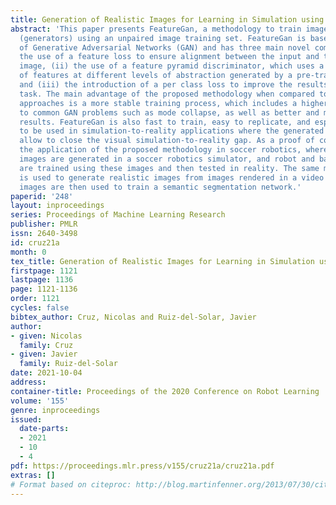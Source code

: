 ```yaml
---
title: Generation of Realistic Images for Learning in Simulation using FeatureGAN
abstract: 'This paper presents FeatureGan, a methodology to train image translators
  (generators) using an unpaired image training set. FeatureGan is based on the use
  of Generative Adversarial Networks (GAN) and has three main novel components: (i)
  the use of a feature loss to ensure alignment between the input and the generated
  image, (ii) the use of a feature pyramid discriminator, which uses a tensor composed
  of features at different levels of abstraction generated by a pre-trained network,
  and (iii) the introduction of a per class loss to improve the results in the simulation-to-reality
  task. The main advantage of the proposed methodology when compared to classical
  approaches is a more stable training process, which includes a higher resilience
  to common GAN problems such as mode collapse, as well as better and more consistent
  results. FeatureGan is also fast to train, easy to replicate, and especially suited
  to be used in simulation-to-reality applications where the generated realistic images
  allow to close the visual simulation-to-reality gap. As a proof of concept, we show
  the application of the proposed methodology in soccer robotics, where realistic
  images are generated in a soccer robotics simulator, and robot and ball detectors
  are trained using these images and then tested in reality. The same methodology
  is used to generate realistic images from images rendered in a video game. The realistic
  images are then used to train a semantic segmentation network.'
paperid: '248'
layout: inproceedings
series: Proceedings of Machine Learning Research
publisher: PMLR
issn: 2640-3498
id: cruz21a
month: 0
tex_title: Generation of Realistic Images for Learning in Simulation using FeatureGAN
firstpage: 1121
lastpage: 1136
page: 1121-1136
order: 1121
cycles: false
bibtex_author: Cruz, Nicolas and Ruiz-del-Solar, Javier
author:
- given: Nicolas
  family: Cruz
- given: Javier
  family: Ruiz-del-Solar
date: 2021-10-04
address:
container-title: Proceedings of the 2020 Conference on Robot Learning
volume: '155'
genre: inproceedings
issued:
  date-parts:
  - 2021
  - 10
  - 4
pdf: https://proceedings.mlr.press/v155/cruz21a/cruz21a.pdf
extras: []
# Format based on citeproc: http://blog.martinfenner.org/2013/07/30/citeproc-yaml-for-bibliographies/
---
```


